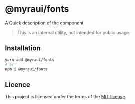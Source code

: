 # @myraui/fonts

A Quick description of the component

> This is an internal utility, not intended for public usage.

## Installation

```sh
yarn add @myraui/fonts
# or
npm i @myraui/fonts
```

## Licence

This project is licensed under the terms of the
[MIT license](https://github.com/gitaumoses4@gmail.com/myraui/blob/master/LICENSE).
